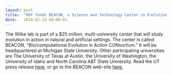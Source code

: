 ```yaml
---
layout: post
title:  "NSF funds BEACON, a Science and Technology Center in Evolutionary Biology"
date:   2010-02-24 00:00:01
---
```

The Wilke lab is part of a $25 million, multi-university center that will study evolution in action in natural and artificial settings. The center is called BEACON, "Bio/computational Evolution in Action CONsortium." It will be headquartered at Michigan State University. Other participating universities are The University of Texas at Austin, the University of Washington, the University of Idaho and North Carolina A&T State University.
Read the UT press release [here,](http://www.utexas.edu/news/2010/02/23/partner_in_evolution/) or go to the BEACON web-site [here.](http://beacon.msu.edu)
